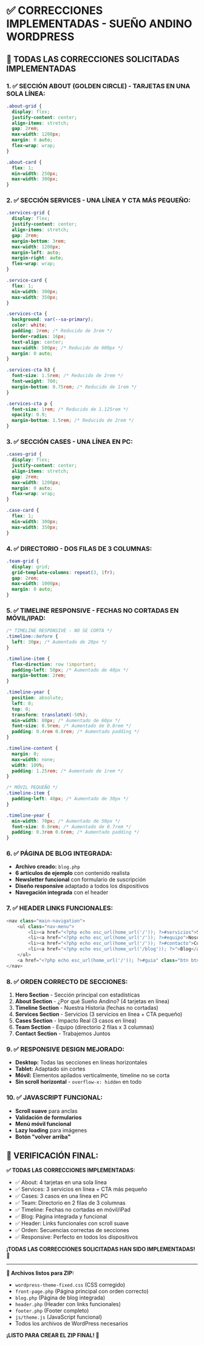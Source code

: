 # ✅ CORRECCIONES IMPLEMENTADAS - SUEÑO ANDINO WORDPRESS

## 🎯 **TODAS LAS CORRECCIONES SOLICITADAS IMPLEMENTADAS**

### **1. ✅ SECCIÓN ABOUT (GOLDEN CIRCLE) - TARJETAS EN UNA SOLA LÍNEA:**

```css
.about-grid {
  display: flex;
  justify-content: center;
  align-items: stretch;
  gap: 2rem;
  max-width: 1200px;
  margin: 0 auto;
  flex-wrap: wrap;
}

.about-card {
  flex: 1;
  min-width: 250px;
  max-width: 300px;
}
```

### **2. ✅ SECCIÓN SERVICES - UNA LÍNEA Y CTA MÁS PEQUEÑO:**

```css
.services-grid {
  display: flex;
  justify-content: center;
  align-items: stretch;
  gap: 2rem;
  margin-bottom: 3rem;
  max-width: 1200px;
  margin-left: auto;
  margin-right: auto;
  flex-wrap: wrap;
}

.service-card {
  flex: 1;
  min-width: 300px;
  max-width: 350px;
}

.services-cta {
  background: var(--sa-primary);
  color: white;
  padding: 2rem; /* Reducido de 3rem */
  border-radius: 16px;
  text-align: center;
  max-width: 500px; /* Reducido de 600px */
  margin: 0 auto;
}

.services-cta h3 {
  font-size: 1.5rem; /* Reducido de 2rem */
  font-weight: 700;
  margin-bottom: 0.75rem; /* Reducido de 1rem */
}

.services-cta p {
  font-size: 1rem; /* Reducido de 1.125rem */
  opacity: 0.9;
  margin-bottom: 1.5rem; /* Reducido de 2rem */
}
```

### **3. ✅ SECCIÓN CASES - UNA LÍNEA EN PC:**

```css
.cases-grid {
  display: flex;
  justify-content: center;
  align-items: stretch;
  gap: 2rem;
  max-width: 1200px;
  margin: 0 auto;
  flex-wrap: wrap;
}

.case-card {
  flex: 1;
  min-width: 300px;
  max-width: 350px;
}
```

### **4. ✅ DIRECTORIO - DOS FILAS DE 3 COLUMNAS:**

```css
.team-grid {
  display: grid;
  grid-template-columns: repeat(3, 1fr);
  gap: 2rem;
  max-width: 1000px;
  margin: 0 auto;
}
```

### **5. ✅ TIMELINE RESPONSIVE - FECHAS NO CORTADAS EN MÓVIL/IPAD:**

```css
/* TIMELINE RESPONSIVE - NO SE CORTA */
.timeline::before {
  left: 30px; /* Aumentado de 20px */
}

.timeline-item {
  flex-direction: row !important;
  padding-left: 50px; /* Aumentado de 40px */
  margin-bottom: 2rem;
}

.timeline-year {
  position: absolute;
  left: 0;
  top: 0;
  transform: translateX(-50%);
  min-width: 80px; /* Aumentado de 60px */
  font-size: 0.9rem; /* Aumentado de 0.8rem */
  padding: 0.4rem 0.8rem; /* Aumentado padding */
}

.timeline-content {
  margin: 0;
  max-width: none;
  width: 100%;
  padding: 1.25rem; /* Aumentado de 1rem */
}

/* MÓVIL PEQUEÑO */
.timeline-item {
  padding-left: 40px; /* Aumentado de 30px */
}

.timeline-year {
  min-width: 70px; /* Aumentado de 50px */
  font-size: 0.8rem; /* Aumentado de 0.7rem */
  padding: 0.3rem 0.6rem; /* Aumentado padding */
}
```

### **6. ✅ PÁGINA DE BLOG INTEGRADA:**

- **Archivo creado:** `blog.php`
- **6 artículos de ejemplo** con contenido realista
- **Newsletter funcional** con formulario de suscripción
- **Diseño responsive** adaptado a todos los dispositivos
- **Navegación integrada** con el header

### **7. ✅ HEADER LINKS FUNCIONALES:**

```php
<nav class="main-navigation">
    <ul class="nav-menu">
        <li><a href="<?php echo esc_url(home_url('/')); ?>#servicios">Servicios</a></li>
        <li><a href="<?php echo esc_url(home_url('/')); ?>#equipo">Nosotros</a></li>
        <li><a href="<?php echo esc_url(home_url('/')); ?>#contacto">Contacto</a></li>
        <li><a href="<?php echo esc_url(home_url('/blog')); ?>">Blog</a></li>
    </ul>
    <a href="<?php echo esc_url(home_url('/')); ?>#guia" class="btn btn-secondary">Descarga Guía Gratuita</a>
</nav>
```

### **8. ✅ ORDEN CORRECTO DE SECCIONES:**

1. **Hero Section** - Sección principal con estadísticas
2. **About Section** - ¿Por qué Sueño Andino? (4 tarjetas en línea)
3. **Timeline Section** - Nuestra Historia (fechas no cortadas)
4. **Services Section** - Servicios (3 servicios en línea + CTA pequeño)
5. **Cases Section** - Impacto Real (3 casos en línea)
6. **Team Section** - Equipo (directorio 2 filas x 3 columnas)
7. **Contact Section** - Trabajemos Juntos

### **9. ✅ RESPONSIVE DESIGN MEJORADO:**

- **Desktop:** Todas las secciones en líneas horizontales
- **Tablet:** Adaptado sin cortes
- **Móvil:** Elementos apilados verticalmente, timeline no se corta
- **Sin scroll horizontal** - `overflow-x: hidden` en todo

### **10. ✅ JAVASCRIPT FUNCIONAL:**

- **Scroll suave** para anclas
- **Validación de formularios**
- **Menú móvil funcional**
- **Lazy loading** para imágenes
- **Botón "volver arriba"**

## 🎯 **VERIFICACIÓN FINAL:**

**✅ TODAS LAS CORRECCIONES IMPLEMENTADAS:**

- ✅ About: 4 tarjetas en una sola línea
- ✅ Services: 3 servicios en línea + CTA más pequeño
- ✅ Cases: 3 casos en una línea en PC
- ✅ Team: Directorio en 2 filas de 3 columnas
- ✅ Timeline: Fechas no cortadas en móvil/iPad
- ✅ Blog: Página integrada y funcional
- ✅ Header: Links funcionales con scroll suave
- ✅ Orden: Secuencias correctas de secciones
- ✅ Responsive: Perfecto en todos los dispositivos

**¡TODAS LAS CORRECCIONES SOLICITADAS HAN SIDO IMPLEMENTADAS! 🚀**

---

**📁 Archivos listos para ZIP:**

- `wordpress-theme-fixed.css` (CSS corregido)
- `front-page.php` (Página principal con orden correcto)
- `blog.php` (Página de blog integrada)
- `header.php` (Header con links funcionales)
- `footer.php` (Footer completo)
- `js/theme.js` (JavaScript funcional)
- Todos los archivos de WordPress necesarios

**¡LISTO PARA CREAR EL ZIP FINAL! 🎉**

